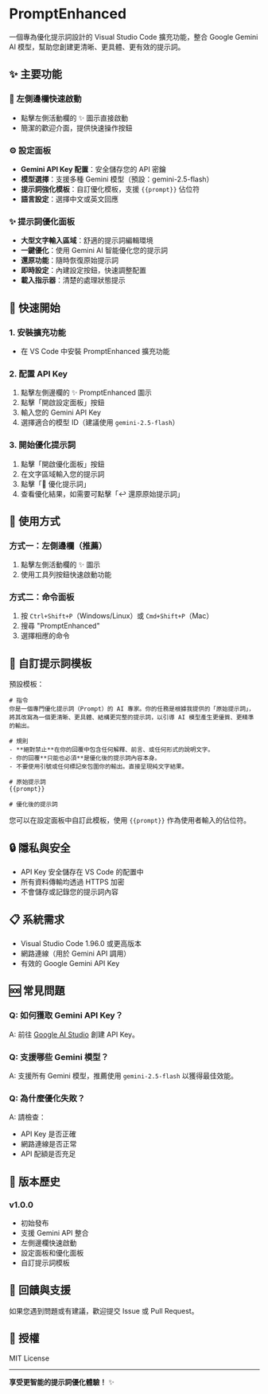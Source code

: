 # PromptEnhanced

一個專為優化提示詞設計的 Visual Studio Code 擴充功能，整合 Google Gemini AI 模型，幫助您創建更清晰、更具體、更有效的提示詞。

## ✨ 主要功能

### 🎯 左側邊欄快速啟動
- 點擊左側活動欄的 ✨ 圖示直接啟動
- 簡潔的歡迎介面，提供快速操作按鈕

### ⚙️ 設定面板
- **Gemini API Key 配置**：安全儲存您的 API 密鑰
- **模型選擇**：支援多種 Gemini 模型（預設：gemini-2.5-flash）
- **提示詞強化模板**：自訂優化模板，支援 `{{prompt}}` 佔位符
- **語言設定**：選擇中文或英文回應

### ✨ 提示詞優化面板
- **大型文字輸入區域**：舒適的提示詞編輯環境
- **一鍵優化**：使用 Gemini AI 智能優化您的提示詞
- **還原功能**：隨時恢復原始提示詞
- **即時設定**：內建設定按鈕，快速調整配置
- **載入指示器**：清楚的處理狀態提示

## 🚀 快速開始

### 1. 安裝擴充功能
- 在 VS Code 中安裝 PromptEnhanced 擴充功能

### 2. 配置 API Key
1. 點擊左側邊欄的 ✨ PromptEnhanced 圖示
2. 點擊「開啟設定面板」按鈕
3. 輸入您的 Gemini API Key
4. 選擇適合的模型 ID（建議使用 `gemini-2.5-flash`）

### 3. 開始優化提示詞
1. 點擊「開啟優化面板」按鈕
2. 在文字區域輸入您的提示詞
3. 點擊「🚀 優化提示詞」
4. 查看優化結果，如需要可點擊「↩️ 還原原始提示詞」

## 🔧 使用方式

### 方式一：左側邊欄（推薦）
1. 點擊左側活動欄的 ✨ 圖示
2. 使用工具列按鈕快速啟動功能

### 方式二：命令面板
1. 按 `Ctrl+Shift+P`（Windows/Linux）或 `Cmd+Shift+P`（Mac）
2. 搜尋 "PromptEnhanced"
3. 選擇相應的命令

## 🎨 自訂提示詞模板

預設模板：
```
# 指令
你是一個專門優化提示詞（Prompt）的 AI 專家。你的任務是根據我提供的「原始提示詞」，將其改寫為一個更清晰、更具體、結構更完整的提示詞，以引導 AI 模型產生更優質、更精準的輸出。

# 規則
- **絕對禁止**在你的回覆中包含任何解釋、前言、或任何形式的說明文字。
- 你的回覆**只能也必須**是優化後的提示詞內容本身。
- 不要使用引號或任何標記來包圍你的輸出。直接呈現純文字結果。

# 原始提示詞
{{prompt}}

# 優化後的提示詞
```

您可以在設定面板中自訂此模板，使用 `{{prompt}}` 作為使用者輸入的佔位符。

## 🔒 隱私與安全

- API Key 安全儲存在 VS Code 的配置中
- 所有資料傳輸均透過 HTTPS 加密
- 不會儲存或記錄您的提示詞內容

## 📋 系統需求

- Visual Studio Code 1.96.0 或更高版本
- 網路連線（用於 Gemini API 調用）
- 有效的 Google Gemini API Key

## 🆘 常見問題

### Q: 如何獲取 Gemini API Key？
A: 前往 [Google AI Studio](https://makersuite.google.com/app/apikey) 創建 API Key。

### Q: 支援哪些 Gemini 模型？
A: 支援所有 Gemini 模型，推薦使用 `gemini-2.5-flash` 以獲得最佳效能。

### Q: 為什麼優化失敗？
A: 請檢查：
- API Key 是否正確
- 網路連線是否正常
- API 配額是否充足

## 📝 版本歷史

### v1.0.0
- 初始發布
- 支援 Gemini API 整合
- 左側邊欄快速啟動
- 設定面板和優化面板
- 自訂提示詞模板

## 🤝 回饋與支援

如果您遇到問題或有建議，歡迎提交 Issue 或 Pull Request。

## 📄 授權

MIT License

---

**享受更智能的提示詞優化體驗！** ✨
